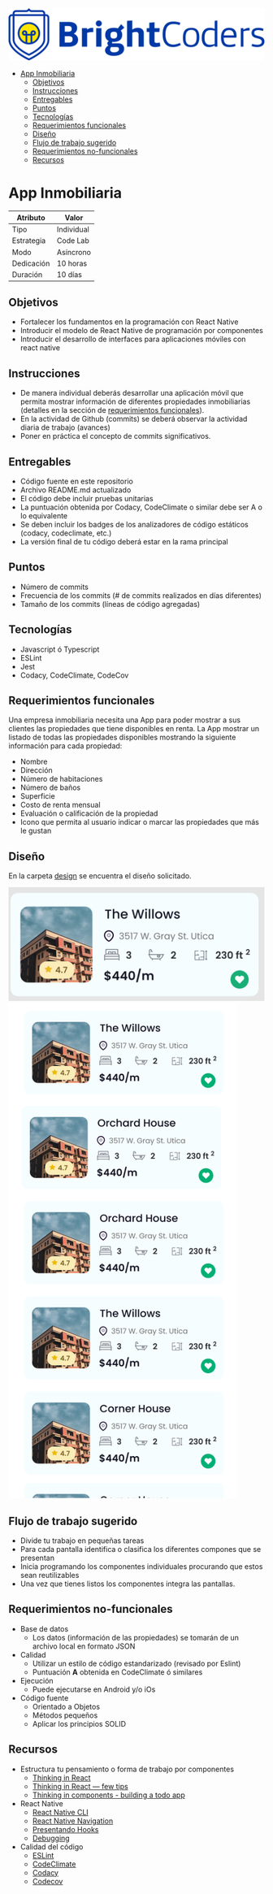 ![BrightCoders Logo](img/logo.png)

- [App Inmobiliaria](#app-inmobiliaria)
  - [Objetivos](#objetivos)
  - [Instrucciones](#instrucciones)
  - [Entregables](#entregables)
  - [Puntos](#puntos)
  - [Tecnologías](#tecnologías)
  - [Requerimientos funcionales](#requerimientos-funcionales)
  - [Diseño](#diseño)
  - [Flujo de trabajo sugerido](#flujo-de-trabajo-sugerido)
  - [Requerimientos no-funcionales](#requerimientos-no-funcionales)
  - [Recursos](#recursos)
  
# App Inmobiliaria

  Atributo |  Valor
 --- | --- |
 Tipo | Individual
 Estrategia | Code Lab
 Modo | Asíncrono
 Dedicación | 10 horas
 Duración | 10 días

## Objetivos

- Fortalecer los fundamentos en la programación con React Native
- Introducir el modelo de React Native de programación por componentes
- Introducir el desarrollo de interfaces para aplicaciones móviles con react native

## Instrucciones

- De manera individual deberás desarrollar una aplicación móvil que permita mostrar información de diferentes propiedades inmobiliarias (detalles en la sección de [requerimientos funcionales](#requerimientos-funcionales)).
- En la actividad de Github (commits) se deberá observar la actividad diaria de trabajo (avances)
- Poner en práctica el concepto de commits significativos.

## Entregables

- Código fuente en este repositorio
- Archivo README.md actualizado
- El código debe incluir pruebas unitarias
- La puntuación obtenida por Codacy, CodeClimate o similar debe ser A o lo equivalente
- Se deben incluir los badges de los analizadores de código estáticos (codacy, codeclimate, etc.)
- La versión final de tu código deberá estar en la rama principal

## Puntos

- Número de commits
- Frecuencia de los commits (# de commits realizados en días diferentes)
- Tamaño de los commits (líneas de código agregadas)

## Tecnologías

- Javascript ó Typescript
- ESLint
- Jest
- Codacy, CodeClimate, CodeCov

## Requerimientos funcionales

 Una empresa inmobiliaria necesita una App para poder mostrar a sus clientes las propiedades que tiene disponibles en renta. La App mostrar un listado de todas las propiedades disponibles mostrando la siguiente información para cada propiedad:

- Nombre
- Dirección
- Número de habitaciones
- Número de baños
- Superficie
- Costo de renta mensual
- Evaluación o calificación de la propiedad
- Icono que permita al usuario indicar o marcar las propiedades que más le gustan

## Diseño

En la carpeta [design](/design) se encuentra el diseño solicitado.

![inmobiliaria-card](design/inmobiliaria-card.png)
<img src="design/inmobiliaria.png" alt="inmobiliaria" width="450"/>

## Flujo de trabajo sugerido

- Divide tu trabajo en pequeñas tareas
- Para cada pantalla identifica o clasifica los diferentes compones que se presentan
- Inicia programando los componentes individuales procurando que estos sean reutilizables
- Una vez que tienes listos los componentes integra las pantallas.

## Requerimientos no-funcionales

- Base de datos
  - Los datos (información  de las propiedades) se tomarán de un archivo local en formato JSON
- Calidad
  - Utilizar un estilo de código estandarizado (revisado por Eslint)
  - Puntuación **A** obtenida en CodeClimate ó similares
- Ejecución
  - Puede ejecutarse en Android y/o iOs
- Código fuente
  - Orientado a Objetos
  - Métodos pequeños
  - Aplicar los principios SOLID
  
## Recursos

- Estructura tu pensamiento o forma de trabajo por componentes
  - [Thinking in React](https://reactjs.org/docs/thinking-in-react.html)
  - [Thinking in React — few tips](https://medium.com/@5066aman/thinking-in-react-few-tips-6b32fbe835a3)
  - [Thinking in components - building a todo app](https://softchris.github.io/books/react/thinkingincomponents/)
- React Native
  - [React Native CLI](https://reactnative.dev/docs/environment-setup)
  - [React Native Navigation](https://reactnavigation.org/)
  - [Presentando Hooks](https://es.reactjs.org/docs/hooks-intro.html)
  - [Debugging](https://reactnative.dev/docs/debugging)
- Calidad del código
  - [ESLint](https://eslint.org/)
  - [CodeClimate](https://codeclimate.com/)
  - [Codacy](https://codacy.com/)
  - [Codecov](https://codecov.com/)
